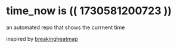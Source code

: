 # time_now is (( 1730581200723 ))

an automated repo that shows the currnent time

inspired by [breakingheatmap](https://github.com/breakingheatmap/breakingheatmap)